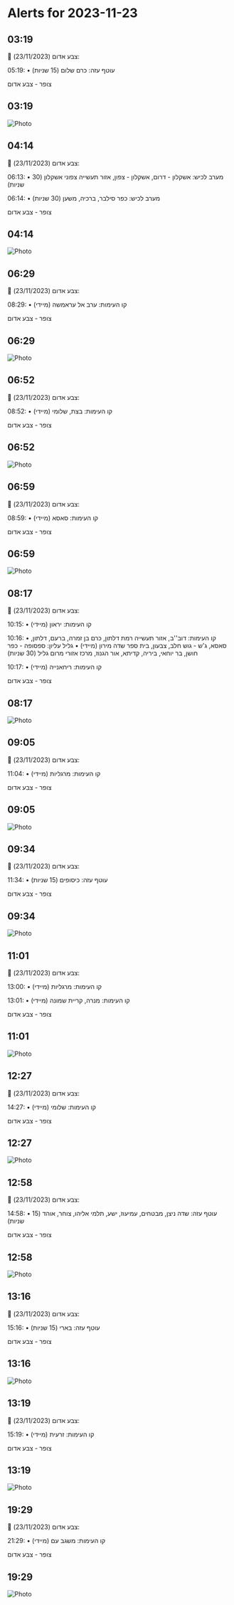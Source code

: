 # Alerts for 2023-11-23

## 03:19

🔴 צבע אדום (23/11/2023):

05:19:
• עוטף עזה: כרם שלום (15 שניות)

צופר - צבע אדום

## 03:19

![Photo](images/17387.jpg)

## 04:14

🔴 צבע אדום (23/11/2023):

06:13:
• מערב לכיש: אשקלון - דרום, אשקלון - צפון, אזור תעשייה צפוני אשקלון (30 שניות)

06:14:
• מערב לכיש: כפר סילבר, ברכיה, משען (30 שניות)

צופר - צבע אדום

## 04:14

![Photo](images/17395.jpg)

## 06:29

🔴 צבע אדום (23/11/2023):

08:29:
• קו העימות: ערב אל עראמשה (מיידי)

צופר - צבע אדום

## 06:29

![Photo](images/17397.jpg)

## 06:52

🔴 צבע אדום (23/11/2023):

08:52:
• קו העימות: בצת, שלומי (מיידי)

צופר - צבע אדום

## 06:52

![Photo](images/17399.jpg)

## 06:59

🔴 צבע אדום (23/11/2023):

08:59:
• קו העימות: סאסא (מיידי)

צופר - צבע אדום

## 06:59

![Photo](images/17401.jpg)

## 08:17

🔴 צבע אדום (23/11/2023):

10:15:
• קו העימות: יראון (מיידי)

10:16:
• קו העימות: דוב''ב, אזור תעשייה רמת דלתון, כרם בן זמרה, ברעם, דלתון, סאסא, ג'ש - גוש חלב, צבעון, בית ספר שדה מירון (מיידי)
• גליל עליון: ספסופה - כפר חושן, בר יוחאי, ביריה, קדיתא, אור הגנוז, מרכז אזורי מרום גליל (30 שניות)

10:17:
• קו העימות: ריחאנייה (מיידי)

צופר - צבע אדום

## 08:17

![Photo](images/17418.jpg)

## 09:05

🔴 צבע אדום (23/11/2023):

11:04:
• קו העימות: מרגליות (מיידי)

צופר - צבע אדום

## 09:05

![Photo](images/17420.jpg)

## 09:34

🔴 צבע אדום (23/11/2023):

11:34:
• עוטף עזה: כיסופים (15 שניות)

צופר - צבע אדום

## 09:34

![Photo](images/17422.jpg)

## 11:01

🔴 צבע אדום (23/11/2023):

13:00:
• קו העימות: מרגליות (מיידי)

13:01:
• קו העימות: מנרה, קריית שמונה (מיידי)

צופר - צבע אדום

## 11:01

![Photo](images/17426.jpg)

## 12:27

🔴 צבע אדום (23/11/2023):

14:27:
• קו העימות: שלומי (מיידי)

צופר - צבע אדום

## 12:27

![Photo](images/17428.jpg)

## 12:58

🔴 צבע אדום (23/11/2023):

14:58:
• עוטף עזה: שדה ניצן, מבטחים, עמיעוז, ישע, תלמי אליהו, צוחר, אוהד (15 שניות)

צופר - צבע אדום

## 12:58

![Photo](images/17436.jpg)

## 13:16

🔴 צבע אדום (23/11/2023):

15:16:
• עוטף עזה: בארי (15 שניות)

צופר - צבע אדום

## 13:16

![Photo](images/17438.jpg)

## 13:19

🔴 צבע אדום (23/11/2023):

15:19:
• קו העימות: זרעית (מיידי)

צופר - צבע אדום

## 13:19

![Photo](images/17440.jpg)

## 19:29

🔴 צבע אדום (23/11/2023):

21:29:
• קו העימות: משגב עם (מיידי)

צופר - צבע אדום

## 19:29

![Photo](images/17442.jpg)

